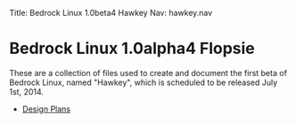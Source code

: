 Title: Bedrock Linux 1.0beta4 Hawkey
Nav: hawkey.nav

Bedrock Linux 1.0alpha4 Flopsie
===============================

These are a collection of files used to create and document the first beta of
Bedrock Linux, named "Hawkey", which is scheduled to be released July 1st,
2014.

- [Design Plans](plans.html)
